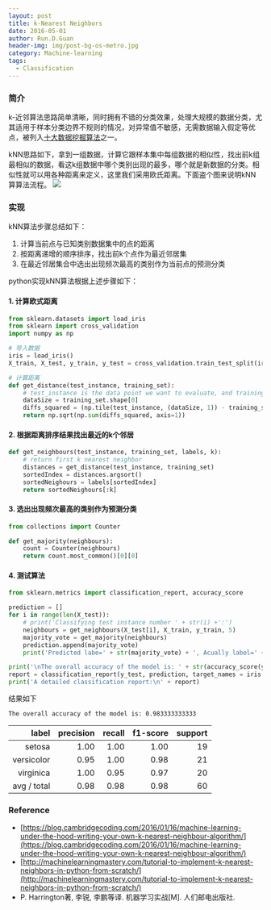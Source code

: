 ```yaml
---
layout: post
title: k-Nearest Neighbors
date: 2016-05-01
author: Run.D.Guan
header-img: img/post-bg-os-metro.jpg
category: Machine-learning
tags:
  - Classification
---
```


### 简介
k-近邻算法思路简单清晰，同时拥有不错的分类效果，处理大规模的数据分类，尤其适用于样本分类边界不规则的情况，对异常值不敏感，无需数据输入假定等优点，被列入[十大数据挖掘算法](http://www.cs.uvm.edu/~icdm/algorithms/10Algorithms-08.pdf)之一。

kNN思路如下，拿到一组数据，计算它跟样本集中每组数据的相似性，找出前k组最相似的数据，看这k组数据中哪个类别出现的最多，哪个就是新数据的分类。相似性就可以用各种距离来定义，这里我们采用欧氏距离。下面盗个图来说明kNN算算法流程。
![](https://cambridgecoding.files.wordpress.com/2016/01/knn2.jpg)

### 实现
kNN算法步骤总结如下：

1. 计算当前点与已知类别数据集中的点的距离
2. 按距离递增的顺序排序，找出前k个点作为最近邻居集
3. 在最近邻居集合中选出出现频次最高的类别作为当前点的预测分类

python实现kNN算法根据上述步骤如下：

#### 1. 计算欧式距离
```python
from sklearn.datasets import load_iris
from sklearn import cross_validation
import numpy as np

# 导入数据
iris = load_iris()
X_train, X_test, y_train, y_test = cross_validation.train_test_split(iris.data, iris.target, test_size=0.4, random_state=1)

# 计算距离
def get_distance(test_instance, training_set):
    # test_instance is the data point we want to evaluate, and training_set is the original dataset
    dataSize = training_set.shape[0]    
    diffs_squared = (np.tile(test_instance, (dataSize, 1)) - training_set) ** 2
    return np.sqrt(np.sum(diffs_squared, axis=1))
```

#### 2. 根据距离排序结果找出最近的k个邻居
```python
def get_neighbours(test_instance, training_set, labels, k):
    # return first k nearest neighbor
    distances = get_distance(test_instance, training_set)
    sortedIndex = distances.argsort()
    sortedNeighours = labels[sortedIndex]
    return sortedNeighours[:k]
```

#### 3. 选出出现频次最高的类别作为预测分类
```python
from collections import Counter

def get_majority(neighbours):
    count = Counter(neighbours)
    return count.most_common()[0][0]
```

#### 4. 测试算法
```python
from sklearn.metrics import classification_report, accuracy_score

prediction = []
for i in range(len(X_test)):
    # print('Classifying test instance number ' + str(i) +':')
    neighbours = get_neighbours(X_test[i], X_train, y_train, 5)
    majority_vote = get_majority(neighbours)
    prediction.append(majority_vote)
    print('Predicted labe=' + str(majority_vote) + ', Acually label=' + str(y_test[i]))

print('\nThe overall accuracy of the model is: ' + str(accuracy_score(y_test, prediction)) + '\n')
report = classification_report(y_test, prediction, target_names = iris.target_names)
print('A detailed classification report:\n' + report)
```
结果如下

    The overall accuracy of the model is: 0.983333333333

  label | precision  | recall  | f1-score  |  support
--:|---:|---:|---:|--:
 setosa | 1.00  | 1.00  |  1.00 |  19
  versicolor| 0.95  | 1.00  |  0.98 |  21
  virginica| 1.00  | 0.95  |  0.97 |  20
  avg / total| 0.98  | 0.98  | 0.98  |  60

### Reference

* [https://blog.cambridgecoding.com/2016/01/16/machine-learning-under-the-hood-writing-your-own-k-nearest-neighbour-algorithm/](https://blog.cambridgecoding.com/2016/01/16/machine-learning-under-the-hood-writing-your-own-k-nearest-neighbour-algorithm/)
* [http://machinelearningmastery.com/tutorial-to-implement-k-nearest-neighbors-in-python-from-scratch/](http://machinelearningmastery.com/tutorial-to-implement-k-nearest-neighbors-in-python-from-scratch/)
* P. Harrington著, 李锐, 李鹏等译. 机器学习实战[M]. 人们邮电出版社.
